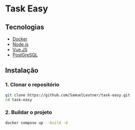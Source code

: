 # Task Easy

## Tecnologias

- [Docker](https://www.docker.com) 
- [Node.js](https://nodejs.org) 
- [Vue.JS](https://vuejs.org/) 
- [PostGreSQL](https://www.postgresql.org/) 

## Instalação

### 1. Clonar o repositório

```bash
git clone https://github.com/SamuelLeutner/task-easy.git
cd task-easy
```

### 2. Buildar o projeto

```bash
docker compose up --build -d
```

